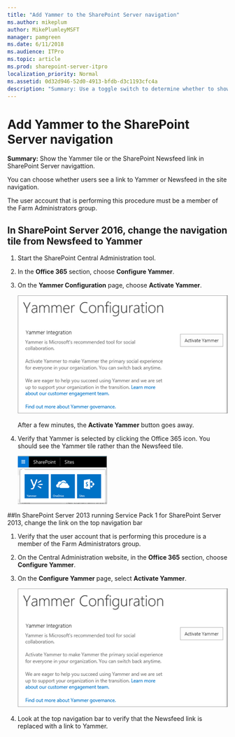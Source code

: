 ```yaml
---
title: "Add Yammer to the SharePoint Server navigation"
ms.author: mikeplum
author: MikePlumleyMSFT
manager: pamgreen
ms.date: 6/11/2018
ms.audience: ITPro
ms.topic: article
ms.prod: sharepoint-server-itpro
localization_priority: Normal
ms.assetid: 0d32d946-52d0-4913-bfdb-d3c1193cfc4a
description: "Summary: Use a toggle switch to determine whether to show the SharePoint Newsfeed or Yammer in SharePoint Server navigation."
---
```


# Add Yammer to the SharePoint Server navigation

 **Summary:** Show the Yammer tile or the SharePoint Newsfeed link in SharePoint Server navigattion. 

You can choose whether users see a link to Yammer or Newsfeed in the site navigation.

The user account that is performing this procedure must be a member of the Farm Administrators group.

## In SharePoint Server 2016, change the navigation tile from Newsfeed to Yammer

1. Start the SharePoint Central Administration tool.

2. In the **Office 365** section, choose **Configure Yammer**.

3. On the **Yammer Configuration** page, choose **Activate Yammer**.

     ![Yammer Configuration page in Central Admin](../media/yammer-spserver-config.png) 
   
     After a few minutes, the **Activate Yammer** button goes away.

4. Verify that Yammer is selected by clicking the Office 365 icon. You should see the Yammer tile rather than the Newsfeed tile.

     ![SharePoint navigation showing the Yammer tile](../media/yammer-tile-sharepoint.png)

##In SharePoint Server 2013 running Service Pack 1 for SharePoint Server 2013, change the link on the top navigation bar

1. Verify that the user account that is performing this procedure is a member of the Farm Administrators group. 
    
2. On the Central Administration website, in the **Office 365** section, choose **Configure Yammer**.

3. On the **Configure Yammer** page, select **Activate Yammer**. 
     
     ![Yammer Configuration page in Central Admin](../media/yammer-spserver-config.png)
  
4. Look at the top navigation bar to verify that the Newsfeed link is replaced with a link to Yammer. 
    

